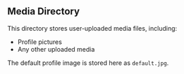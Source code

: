 ## Media Directory

This directory stores user-uploaded media files, including:

- Profile pictures
- Any other uploaded media

The default profile image is stored here as `default.jpg`.